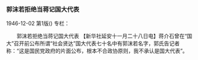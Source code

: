 ### 郭沫若拒绝当蒋记国大代表

1946-12-02
第1版()
专栏：

　　郭沫若拒绝当蒋记国大代表
    【新华社延安十一月二十八日电】蒋介石曾在“国大”召开前公布所谓“社会贤达”国大代表七十名中有郭沫若名字，郭氏告记者称：“这是国民党政府的片面公布，根本不合政协原则，我不承认是国大代表”。
